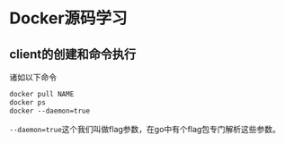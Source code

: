 # Docker源码学习

## client的创建和命令执行

诸如以下命令

```dockerfile
docker pull NAME
docker ps 
docker --daemon=true
```

`--daemon=true`这个我们叫做flag参数，在go中有个flag包专门解析这些参数。